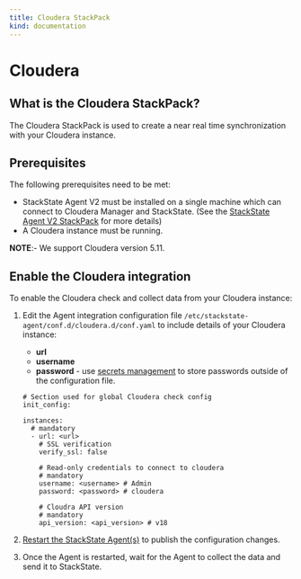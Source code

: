 ```yaml
---
title: Cloudera StackPack
kind: documentation
---
```


# Cloudera

## What is the Cloudera StackPack?

The Cloudera StackPack is used to create a near real time synchronization with your Cloudera instance.

## Prerequisites

The following prerequisites need to be met:

* StackState Agent V2 must be installed on a single machine which can connect to Cloudera Manager and StackState. \(See the [StackState Agent V2 StackPack](agent.md) for more details\)
* A Cloudera instance must be running.

**NOTE**:- We support Cloudera version 5.11.

## Enable the Cloudera integration

To enable the Cloudera check and collect data from your Cloudera instance:

1. Edit the Agent integration configuration file `/etc/stackstate-agent/conf.d/cloudera.d/conf.yaml` to include details of your Cloudera instance:
    - **url**
    - **username** 
    - **password** - use [secrets management](/configure/security/secrets_management.md) to store passwords outside of the configuration file.

    ```text
    # Section used for global Cloudera check config
    init_config:
    
    instances:
      # mandatory
      - url: <url>
        # SSL verification
        verify_ssl: false    
    
        # Read-only credentials to connect to cloudera
        # mandatory
        username: <username> # Admin
        password: <password> # cloudera
    
        # Cloudra API version
        # mandatory
        api_version: <api_version> # v18
    ```
2. [Restart the StackState Agent\(s\)](/stackpacks/integrations/agent.md#start-stop-restart-the-stackstate-agent) to publish the configuration changes.
3. Once the Agent is restarted, wait for the Agent to collect the data and send it to StackState.

